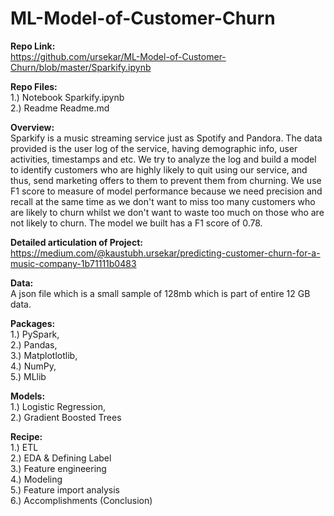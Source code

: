 # ML-Model-of-Customer-Churn

**Repo Link:**  
https://github.com/ursekar/ML-Model-of-Customer-Churn/blob/master/Sparkify.ipynb

**Repo Files:**  
1.) Notebook Sparkify.ipynb  
2.) Readme Readme.md

**Overview:**  
Sparkify is a music streaming service just as Spotify and Pandora. The data provided is the user log of the service, having demographic info, user activities, timestamps and etc. We try to analyze the log and build a model to identify customers who are highly likely to quit using our service, and thus, send marketing offers to them to prevent them from churning. We use F1 score to measure of model performance because we need precision and recall at the same time as we don't want to miss too many customers who are likely to churn whilst we don't want to waste too much on those who are not likely to churn. The model we built has a F1 score of 0.78. 

**Detailed articulation of Project:**  
https://medium.com/@kaustubh.ursekar/predicting-customer-churn-for-a-music-company-1b71111b0483

**Data:**  
A json file which is a small sample of 128mb which is part of entire 12 GB data. 

**Packages:**    
1.) PySpark,  
2.) Pandas,  
3.) Matplotlotlib,  
4.) NumPy,  
5.) MLlib  

**Models:**  
1.) Logistic Regression,  
2.) Gradient Boosted Trees  

**Recipe:**  
1.) ETL  
2.) EDA & Defining Label  
3.) Feature engineering  
4.) Modeling  
5.) Feature import analysis  
6.) Accomplishments (Conclusion)  
